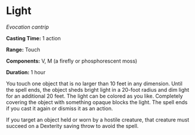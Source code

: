 <title>Light</title>

# Light

_Evocation cantrip_

**Casting Time:** 1 action

**Range:** Touch

**Components:** V, M (a firefly or phosphorescent moss)

**Duration:** 1 hour

You touch one object that is no larger than
10 feet in any dimension. Until the spell
ends, the object sheds bright light in a
20-foot radius and dim light for an
additional 20 feet. The light can be colored
as you like. Completely covering the object
with something opaque blocks the light. The
spell ends if you cast it again or dismiss it
as an
action.

If you target an object held or worn by a
hostile creature, that creature must succeed
on a Dexterity saving throw to avoid the
spell.



